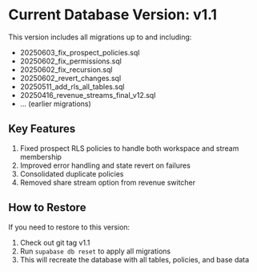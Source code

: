 # Current Database Version: v1.1

This version includes all migrations up to and including:
- 20250603_fix_prospect_policies.sql
- 20250602_fix_permissions.sql
- 20250602_fix_recursion.sql
- 20250602_revert_changes.sql
- 20250511_add_rls_all_tables.sql
- 20250416_revenue_streams_final_v12.sql
- ... (earlier migrations)

## Key Features
1. Fixed prospect RLS policies to handle both workspace and stream membership
2. Improved error handling and state revert on failures
3. Consolidated duplicate policies
4. Removed share stream option from revenue switcher

## How to Restore
If you need to restore to this version:
1. Check out git tag v1.1
2. Run `supabase db reset` to apply all migrations
3. This will recreate the database with all tables, policies, and base data

